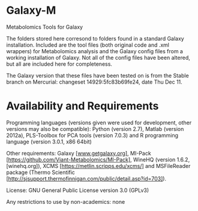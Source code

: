 Galaxy-M
========

Metabolomics Tools for Galaxy

The folders stored here corresond to folders found in a standard Galaxy installation. Included are the tool files (both original code and .xml wrappers) for Metabolomics analysis and the Galaxy config files from a working installation of Galaxy. Not all of the config files have been altered, but all are included here for completeness. 

The Galaxy version that these files have been tested on is from the Stable branch on Mercurial: changeset 14929:5fc83b69fe24, date Thu Dec 11.

Availability and Requirements
=============================

Programming languages (versions given were used for development, other versions may also be compatible): Python (version 2.7), Matlab (version 2012a), PLS-Toolbox for PCA tools (version 7.0.3) and R programming language (version 3.0.1, x86 64bit)

Other requirements: Galaxy [www.getgalaxy.org], MI-Pack [https://github.com/Viant-Metabolomics/MI-Pack], WineHQ (version 1.6.2, [winehq.org]), XCMS [https://metlin.scripps.edu/xcms/] and MSFileReader package (Thermo Scientific [http://sjsupport.thermofinnigan.com/public/detail.asp?id=703]).

License: GNU General Public License version 3.0 (GPLv3)

Any restrictions to use by non-academics: none



